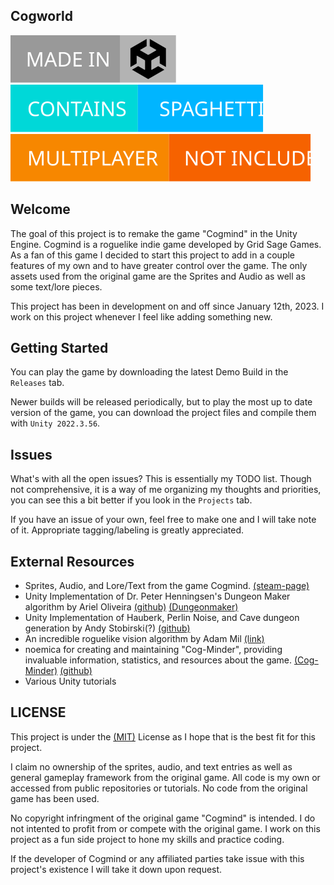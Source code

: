 ## Cogworld

[![madeinunity](.github/images/badges/made-in-unity.svg)](https://unity.com/releases/editor/whats-new/2022.3.56) [![containsspaghetti](.github/images/badges/contains-spaghetti.svg)](https://xkcd.com/844/) [![multiplayer](.github/images/badges/multiplayer.svg)]()

## Welcome

The goal of this project is to remake the game "Cogmind" in the Unity Engine. Cogmind is a roguelike indie game developed by Grid Sage Games. As a fan of this game I decided to start this project to add in a couple features of my own and to have greater control over the game. The only assets used from the original game are the Sprites and Audio as well as some text/lore pieces.

This project has been in development on and off since January 12th, 2023. I work on this project whenever I feel like adding something new.

## Getting Started

You can play the game by downloading the latest Demo Build in the `Releases` tab.

Newer builds will be released periodically, but to play the most up to date version of the game, you can download the project files and compile them with `Unity 2022.3.56`.

## Issues

What's with all the open issues? This is essentially my TODO list. Though not comprehensive, it is a way of me organizing my thoughts and priorities, you can see this a bit better if you look in the `Projects` tab.

If you have an issue of your own, feel free to make one and I will take note of it. Appropriate tagging/labeling is greatly appreciated.

## External Resources

* Sprites, Audio, and Lore/Text from the game Cogmind. [(steam-page)](https://store.steampowered.com/app/722730/Cogmind/)
* Unity Implementation of Dr. Peter Henningsen's Dungeon Maker algorithm by Ariel Oliveira [(github)](https://github.com/ArielOliveira/DungeonGenerator) [(Dungeonmaker)](https://dungeonmaker.sourceforge.net/)
* Unity Implementation of Hauberk, Perlin Noise, and Cave dungeon generation by Andy Stobirski(?) [(github)](https://github.com/AndyStobirski/RogueLike/tree/master?tab=readme-ov-file)
* An incredible roguelike vision algorithm by Adam Mil [(link)](http://www.adammil.net/blog/v125_roguelike_vision_algorithms.html#mine)
* noemica for creating and maintaining "Cog-Minder", providing invaluable information, statistics, and resources about the game. [(Cog-Minder)](https://noemica.github.io/cog-minder/parts.html) [(github)](https://github.com/noemica/cog-minder)
* Various Unity tutorials

## LICENSE

This project is under the [(MIT)](https://mit-license.org/) License as I hope that is the best fit for this project. 

I claim no ownership of the sprites, audio, and text entries as well as general gameplay framework from the original game. All code is my own or accessed from public repositories or tutorials. No code from the original game has been used.

No copyright infringment of the original game "Cogmind" is intended. I do not intented to profit from or compete with the original game. I work on this project as a fun side project to hone my skills and practice coding.

If the developer of Cogmind or any affiliated parties take issue with this project's existence I will take it down upon request.
